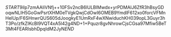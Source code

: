 $START$9ilp7zmAAliVNfj++10FSv2ncB6lULBIMwdx+yrPDMAlJ6ZfR3hBsyGDoqwNLIH5GoGwPsrtXHM0eTVgkQwjCdOwI6OMEB9YmdlF612xo0forcVFMnHelUp/F6SHnwrQUS605dJoogkyE1UmRxF4wXNwiduchKH039opL3Guyr3hT3Po/zfkZIKcBl9VQT4xA5l42g4ND+1+Pquzr8gvNhrowCjsCGsa97Mfiw5BeT3Mt4FEARlsbhDpqIdM2JyN$END$